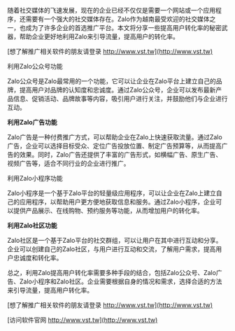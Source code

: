 随着社交媒体的飞速发展，现在的企业已经不仅仅是需要一个网站或一个应用程序，还需要有一个强大的社交媒体存在。Zalo作为越南最受欢迎的社交媒体之一，也成为了许多企业的首选推广平台。本文将分享一些提高用户转化率的秘密武器，帮助企业更好地利用Zalo来引导流量，提高用户的转化率。

[想了解推广相关软件的朋友请登录 http://www.vst.tw](http://www.vst.tw)

利用Zalo公众号功能

Zalo公众号是Zalo最常用的一个功能，它可以让企业在Zalo平台上建立自己的品牌，提高用户对品牌的认知度和忠诚度。通过Zalo公众号，企业可以发布最新产品信息、促销活动、品牌故事等内容，吸引用户进行关注，并鼓励他们与企业进行互动。

**利用Zalo广告功能**

Zalo广告是一种付费推广方式，可以帮助企业在Zalo上快速获取流量。通过Zalo广告，企业可以选择目标受众、定位广告投放位置、制定广告预算等，从而提高广告的效果。同时，Zalo广告还提供了丰富的广告形式，如横幅广告、原生广告、视频广告等，适合不同行业的企业进行推广。

利用Zalo小程序功能

Zalo小程序是一个基于Zalo平台的轻量级应用程序，可以让企业在Zalo上建立自己的应用程序，以帮助用户更方便地获取信息和服务。通过Zalo小程序，企业可以提供产品展示、在线购物、预约服务等功能，从而增加用户的转化率。

**利用Zalo社区功能**

Zalo社区是一个基于Zalo平台的社交群组，可以让用户在其中进行互动和分享。企业可以创建自己的Zalo社区，与用户进行互动和交流，了解用户需求，提高用户忠诚度和转化率。

总之，利用Zalo提高用户转化率需要多种手段的结合，包括Zalo公众号、Zalo广告、Zalo小程序和Zalo社区。企业需要根据自身的情况和需求，选择合适的方法来引导流量，提高用户转化率。

[想了解推广相关软件的朋友请登录 http://www.vst.tw](http://www.vst.tw)


[访问软件官网 http://www.vst.tw](http://www.vst.tw)
